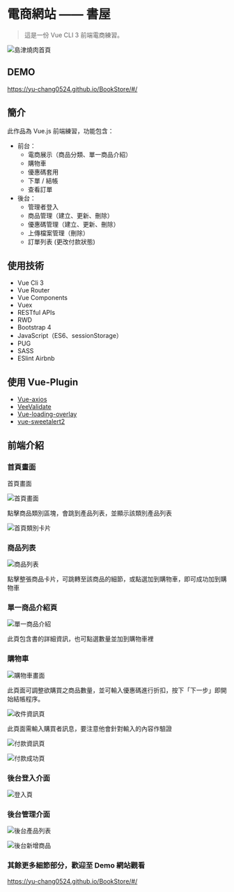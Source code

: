 
# 電商網站 —— 書屋

> 這是一份 Vue CLI 3 前端電商練習。

![島津燒肉首頁](https://imgur.com/kNg4GDD)

## DEMO

<https://yu-chang0524.github.io/BookStore/#/>

## 簡介

此作品為 Vue.js 前端練習，功能包含：

- 前台：
  - 電商展示（商品分類、單一商品介紹）
  - 購物車
  - 優惠碼套用
  - 下單 / 結帳
  - 查看訂單
- 後台：
  - 管理者登入
  - 商品管理（建立、更新、刪除）
  - 優惠碼管理（建立、更新、刪除）
  - 上傳檔案管理（刪除）
  - 訂單列表 (更改付款狀態)

## 使用技術

- Vue Cli 3
- Vue Router
- Vue Components
- Vuex
- RESTful APIs
- RWD
- Bootstrap 4
- JavaScript（ES6、sessionStorage）
- PUG
- SASS
- ESlint Airbnb

## 使用 Vue-Plugin

- [Vue-axios](https://www.npmjs.com/package/vue-axios)
- [VeeValidate](https://logaretm.github.io/vee-validate/guide/basics.html#validation-provider)
- [Vue-loading-overlay](https://www.npmjs.com/package/vue-loading-overlay)
- [vue-sweetalert2](https://www.npmjs.com/package/vue-sweetalert2)

## 前端介紹

### 首頁畫面

首頁畫面

![首頁畫面](https://imgur.com/kNg4GDD)

點擊商品類別區塊，會跳到產品列表，並顯示該類別產品列表

![首頁類別卡片](https://imgur.com/6fIEEFu)

### 商品列表

![商品列表](https://imgur.com/hSLCQVC)

點擊整張商品卡片，可跳轉至該商品的細節，或點選加到購物車，即可成功加到購物車

### 單一商品介紹頁

![單一商品介紹](https://imgur.com/JOsSeRL)

此頁包含書的詳細資訊，也可點選數量並加到購物車裡

### 購物車

![購物車畫面](https://imgur.com/208Wq8o)

此頁面可調整欲購買之商品數量，並可輸入優惠碼進行折扣，按下「下一步」即開始結帳程序。

![收件資訊頁](https://imgur.com/hkHTUTD)

此頁面需輸入購買者訊息，要注意他會針對輸入的內容作驗證

![付款資訊頁](https://imgur.com/RKeS7Xw)

![付款成功頁](https://imgur.com/ngIQJaN)

### 後台登入介面

![登入頁](https://imgur.com/MOkUG0d)

### 後台管理介面

![後台產品列表](https://imgur.com/qKK2Fj5)

![後台新增商品](https://imgur.com/UftHQzX)

### 其餘更多細節部分，歡迎至 Demo 網站觀看

<https://yu-chang0524.github.io/BookStore/#/>

